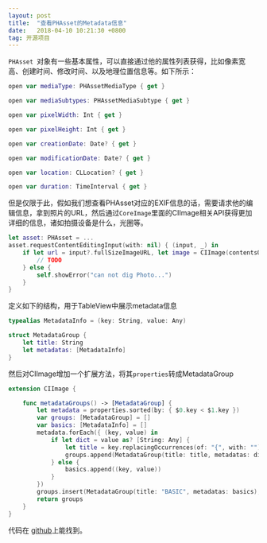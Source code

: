 ```yaml
---
layout: post
title:  "查看PHAsset的Metadata信息"
date:   2018-04-10 10:21:30 +0800
tag: 开源项目
---
```


`PHAsset `对象有一些基本属性，可以直接通过他的属性列表获得，比如像素宽高、创建时间、修改时间、以及地理位置信息等。如下所示：

```swift
open var mediaType: PHAssetMediaType { get }

open var mediaSubtypes: PHAssetMediaSubtype { get }

open var pixelWidth: Int { get }

open var pixelHeight: Int { get }

open var creationDate: Date? { get }

open var modificationDate: Date? { get }

open var location: CLLocation? { get }

open var duration: TimeInterval { get }

```

但是仅限于此，假如我们想查看PHAsset对应的EXIF信息的话，需要请求他的编辑信息，拿到照片的URL，然后通过`CoreImage`里面的CIImage相关API获得更加详细的信息，诸如拍摄设备是什么，光圈等。

```swift
let asset: PHAsset = ...
asset.requestContentEditingInput(with: nil) { (input, _) in
    if let url = input?.fullSizeImageURL, let image = CIImage(contentsOf: url) {
        // TODO
    } else {
        self.showError("can not dig Photo...")
    }
}
```

定义如下的结构，用于TableView中展示metadata信息

```swift
typealias MetadataInfo = (key: String, value: Any)

struct MetadataGroup {
    let title: String
    let metadatas: [MetadataInfo]
}
```

然后对CIImage增加一个扩展方法，将其`properties`转成MetadataGroup

```swift
extension CIImage {

    func metadataGroups() -> [MetadataGroup] {
        let metadata = properties.sorted(by: { $0.key < $1.key })
        var groups: [MetadataGroup] = []
        var basics: [MetadataInfo] = []
        metadata.forEach({ (key, value) in
            if let dict = value as? [String: Any] {
                let title = key.replacingOccurrences(of: "{", with: "").replacingOccurrences(of: "}", with: "")
                groups.append(MetadataGroup(title: title, metadatas: dict.sorted(by: { $0.key < $1.key })))
            } else {
                basics.append((key, value))
            }
        })
        groups.insert(MetadataGroup(title: "BASIC", metadatas: basics), at: 0)
        return groups
    }
}
```

代码在 [github](https://github.com/alexiscn/PhotoDigger)上能找到。